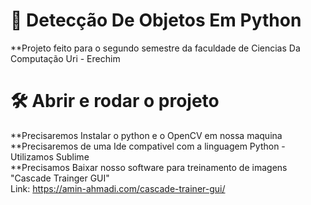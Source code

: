 # 📁 Detecção De Objetos Em Python

**Projeto feito para o segundo semestre da faculdade de Ciencias Da Computação Uri - Erechim

# 🛠️ Abrir e rodar o projeto

**Precisaremos Instalar o python e o OpenCV em nossa maquina</br>
**Precisaremos de uma Ide compativel com a linguagem Python - Utilizamos Sublime</br>
**Precisamos Baixar nosso software para treinamento de imagens "Cascade Trainger GUI"</br>
Link: https://amin-ahmadi.com/cascade-trainer-gui/</br>
